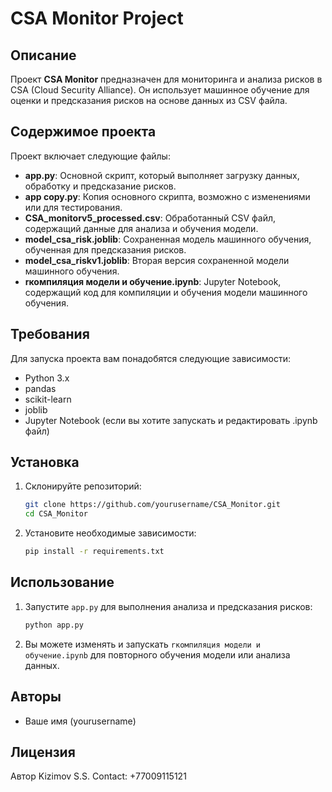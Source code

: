 # CSA Monitor Project

## Описание
Проект **CSA Monitor** предназначен для мониторинга и анализа рисков в CSA (Cloud Security Alliance). Он использует машинное обучение для оценки и предсказания рисков на основе данных из CSV файла.

## Содержимое проекта
Проект включает следующие файлы:

- **app.py**: Основной скрипт, который выполняет загрузку данных, обработку и предсказание рисков.
- **app copy.py**: Копия основного скрипта, возможно с изменениями или для тестирования.
- **CSA_monitorv5_processed.csv**: Обработанный CSV файл, содержащий данные для анализа и обучения модели.
- **model_csa_risk.joblib**: Сохраненная модель машинного обучения, обученная для предсказания рисков.
- **model_csa_riskv1.joblib**: Вторая версия сохраненной модели машинного обучения.
- **rкомпиляция модели и обучение.ipynb**: Jupyter Notebook, содержащий код для компиляции и обучения модели машинного обучения.

## Требования
Для запуска проекта вам понадобятся следующие зависимости:
- Python 3.x
- pandas
- scikit-learn
- joblib
- Jupyter Notebook (если вы хотите запускать и редактировать .ipynb файл)

## Установка
1. Склонируйте репозиторий:
    ```bash
    git clone https://github.com/yourusername/CSA_Monitor.git
    cd CSA_Monitor
    ```
2. Установите необходимые зависимости:
    ```bash
    pip install -r requirements.txt
    ```

## Использование
1. Запустите `app.py` для выполнения анализа и предсказания рисков:
    ```bash
    python app.py
    ```
2. Вы можете изменять и запускать `rкомпиляция модели и обучение.ipynb` для повторного обучения модели или анализа данных.

## Авторы
- Ваше имя (yourusername)

## Лицензия
Автор Kizimov S.S. Contact: +77009115121
